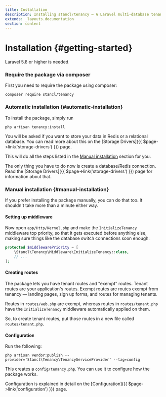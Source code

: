 ```yaml
---
title: Installation
description: Installing stancl/tenancy — A Laravel multi-database tenancy package that respects your code..
extends: _layouts.documentation
section: content
---
```


# Installation {#getting-started}

Laravel 5.8 or higher is needed.

### Require the package via composer

First you need to require the package using composer:

```
composer require stancl/tenancy
```

### Automatic installation {#automatic-installation}

To install the package, simply run

```
php artisan tenancy:install
```

You will be asked if you want to store your data in Redis or a relational database. You can read more about this on the [Storage Drivers]({{ $page->link('storage-drivers') }}) page.

This will do all the steps listed in the [Manual installation](#manual-installation) section for you.

The only thing you have to do now is create a database/Redis connection. Read the [Storage Drivers]({{ $page->link('storage-drivers') }}) page for information about that.

### Manual installation {#manual-installation}

If you prefer installing the package manually, you can do that too. It shouldn't take more than a minute either way.

#### Setting up middleware

Now open `app/Http/Kernel.php` and make the `InitializeTenancy` middleware top priority, so that it gets executed before anything else, making sure things like the database switch connections soon enough:

```php
protected $middlewarePriority = [
    \Stancl\Tenancy\Middleware\InitializeTenancy::class,
    // ...
];
```

#### Creating routes

The package lets you have tenant routes and "exempt" routes. Tenant routes are your application's routes. Exempt routes are routes exempt from tenancy — landing pages, sign up forms, and routes for managing tenants.

Routes in `routes/web.php` are exempt, whereas routes in `routes/tenant.php` have the `InitializeTenancy` middleware automatically applied on them.

So, to create tenant routes, put those routes in a new file called `routes/tenant.php`.

#### Configuration

Run the following:

```
php artisan vendor:publish --provider='Stancl\Tenancy\TenancyServiceProvider' --tag=config
```

This creates a `config/tenancy.php`. You can use it to configure how the package works.

Configuration is explained in detail on the [Configuration]({{ $page->link('configuration') }}) page.